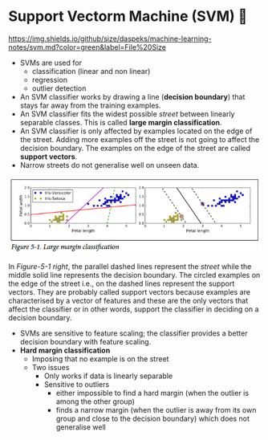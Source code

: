 # Support Vectorm Machine (SVM) :rocket:
https://img.shields.io/github/size/daspeks/machine-learning-notes/svm.md?color=green&label=File%20Size

* SVMs are used for 
    * classification (linear and non linear)
    * regression
    * outlier detection
* An SVM classifier works by drawing a line (**decision boundary**) that stays far away from the training examples.
* An SVM classifier fits the widest possible *street* between linearly separable classes. This is called **large margin classification**.
* An SVM classifier is only affected by examples located on the edge of the street. Adding more examples off the street is not going to affect the decision boundary. The examples on the edge of the street are called **support vectors**.
* Narrow streets do not generalise well on unseen data.

![](./images/svm/fig-5-1.png)

In *Figure-5-1 right*, the parallel dashed lines represent the *street* while the middle solid line represents the decision boundary. The circled examples on the edge of the street i.e., on the dashed lines represent the support vectors. They are probably called support vectors because examples are characterised by a vector of features and these are the only vectors that affect the classifier or in other words, support the classifier in deciding on a decision boundary.

* SVMs are sensitive to feature scaling; the classifier provides a better decision boundary with feature scaling.
* **Hard margin classification**
   * Imposing that no example is on the street
   * Two issues
      * Only works if data is linearly separable
      * Sensitive to outliers
         * either impossible to find a hard margin (when the outlier is among the other group)
         * finds a narrow margin (when the outlier is away from its own group and close to the decision boundary) which does not generalise well
      
